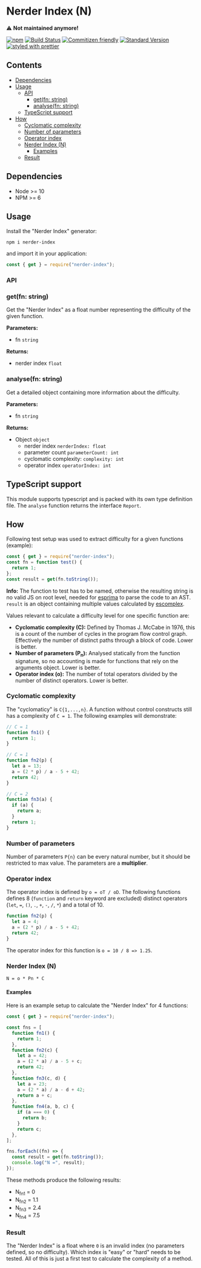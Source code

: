 # Nerder Index (N)

⚠️ **Not maintained anymore!**

[![npm][npmimg]][npmurl]
[![Build Status][travisimg]][travisorg]
[![Commitizen friendly][czimg]][czcli]
[![Standard Version][stdimg]][stdurl]
[![styled with prettier][prtimg]][prturl]

## Contents

- [Dependencies](#dependencies)
- [Usage](#usage)
  - [API](#api)
    - [get(fn: string)](#getfn-string)
    - [analyse(fn: string)](#analysefn-string)
  - [TypeScript support](#typescript-support)
- [How](#how)
  - [Cyclomatic complexity](#cyclomatic-complexity)
  - [Number of parameters](#number-of-parameters)
  - [Operator index](#operator-index)
  - [Nerder Index (N)](#nerder-index-n-1)
    - [Examples](#examples)
  - [Result](#result)

## Dependencies

- Node >= 10
- NPM >= 6

## Usage

Install the "Nerder Index" generator:

```shell script
npm i nerder-index
```

and import it in your application:

```javascript
const { get } = require("nerder-index");
```

### API

### get(fn: string)

Get the "Nerder Index" as a float number representing the difficulty of the given function.

**Parameters:**

- fn `string`

**Returns:**

- nerder index `float`

### analyse(fn: string)

Get a detailed object containing more information about the difficulty.

**Parameters:**

- fn `string`

**Returns:**

- Object `object`
  - nerder index `nerderIndex: float`
  - parameter count `parameterCount: int`
  - cyclomatic complexity: `complexity: int`
  - operator index `operatorIndex: int`

## TypeScript support

This module supports typescript and is packed with its own type definition file. The `analyse` function returns the interface `Report`.

## How

Following test setup was used to extract difficulty for a given functions (example):

```javascript
const { get } = require("nerder-index");
const fn = function test() {
  return 1;
};
const result = get(fn.toString());
```

**Info:** The function to test has to be named, otherwise the resulting string is no valid JS on root level, needed for [esprima][es] to parse the code to an AST. `result` is an object containing multiple values calculated by [escomplex](esc).

Values relevant to calculate a difficulty level for one specific function are:

- **Cyclomatic complexity (C):** Defined by Thomas J. McCabe in 1976, this is a count of the number of cycles in the program flow control graph. Effectively the number of distinct paths through a block of code. Lower is better.
- **Number of parameters (P<sub>n</sub>):** Analysed statically from the function signature, so no accounting is made for functions that rely on the arguments object. Lower is better.
- **Operator index (o):** The number of total operators divided by the number of distinct operators. Lower is better.

### Cyclomatic complexity

The "cyclomaticy" is `C{1,...,n}`. A function without control constructs still has a complexity of `C = 1`. The following examples will demonstrate:

```javascript
// C = 1
function fn1() {
  return 1;
}

// C = 1
function fn2(p) {
  let a = 13;
  a = (2 * p) / a - 5 + 42;
  return 42;
}

// C = 2
function fn3(a) {
  if (a) {
    return a;
  }
  return 1;
}
```

### Number of parameters

Number of parameters `P{n}` can be every natural number, but it should be restricted to max value. The parameters are a **multiplier**.

### Operator index

The operator index is defined by `o = oT / oD`. The following functions defines 8 (`function` and `return` keyword are excluded) distinct operators (`let`, `=`, `()`, `.`, `+`, `-`, `/`, `*`) and a total of 10.

```javascript
function fn2(p) {
  let a = 4;
  a = (2 * p) / a - 5 + 42;
  return 42;
}
```

The operator index for this function is `o = 10 / 8 => 1.25`.

### Nerder Index (N)

```
N = o * Pn * C
```

#### Examples

Here is an example setup to calculate the "Nerder Index" for 4 functions:

```javascript
const { get } = require("nerder-index");

const fns = [
  function fn1() {
    return 1;
  },
  function fn2(c) {
    let a = 42;
    a = (2 * a) / a - 5 + c;
    return 42;
  },
  function fn3(c, d) {
    let a = 23;
    a = (2 * a) / a - d + 42;
    return a + c;
  },
  function fn4(a, b, c) {
    if (a === 0) {
      return b;
    }
    return c;
  },
];

fns.forEach((fn) => {
  const result = get(fn.toString());
  console.log("N =", result);
});
```

These methods produce the following results:

- N<sub>fn1</sub> = 0
- N<sub>fn2</sub> = 1.1
- N<sub>fn3</sub> = 2.4
- N<sub>fn4</sub> = 7.5

### Result

The "Nerder Index" is a float where `0` is an invalid index (no parameters defined, so no difficulty). Which index is "easy" or "hard" needs to be tested. All of this is just a first test to calculate the complexity of a method.

[npmurl]: https://www.npmjs.com/package/nerder-index
[npmimg]: https://img.shields.io/npm/v/nerder-index.svg
[travisimg]: https://travis-ci.com/MartinHelmut/nerder-index.svg?branch=main
[travisorg]: https://travis-ci.com/MartinHelmut/nerder-index
[czimg]: https://img.shields.io/badge/commitizen-friendly-brightgreen.svg
[czcli]: http://commitizen.github.io/cz-cli/
[stdimg]: https://img.shields.io/badge/release-standard%20version-brightgreen.svg
[stdurl]: https://github.com/conventional-changelog/standard-version
[es]: http://esprima.org/
[esc]: https://github.com/escomplex/escomplex
[prtimg]: https://img.shields.io/badge/styled_with-prettier-ff69b4.svg
[prturl]: https://github.com/prettier/prettier
